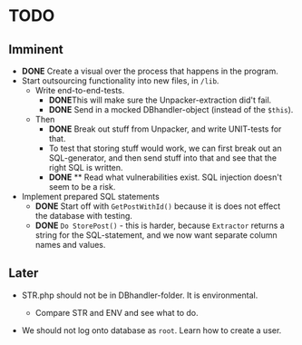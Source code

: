 # TODO

## Imminent
- **DONE** Create a visual over the process that happens in the program. 
- Start outsourcing functionality into new files, in `/lib`. 
  - Write end-to-end-tests.
    - **DONE**This will make sure the Unpacker-extraction did't fail. 
    - **DONE** Send in a mocked DBhandler-object (instead of the `$this`).
  - Then
    - **DONE** Break out stuff from Unpacker, and write UNIT-tests for that.  
    - To test that storing stuff would work, we can first break out an SQL-generator, and then send stuff into that and see that the right SQL is written. 
    - **DONE** ** Read what vulnerabilities exist. SQL injection doesn't seem to be a risk. 
- Implement prepared SQL statements
  - **DONE** Start off with `GetPostWithId()` because it is does not effect the database with testing.
  - **DONE** `Do StorePost()` - this is harder, because `Extractor` returns a string for the SQL-statement, and we now want separate column names and values. 
  

## Later
- STR.php should not be in DBhandler-folder. It is environmental. 
  - Compare STR and ENV and see what to do. 

- We should not log onto database as `root`. Learn how to create a user. 
